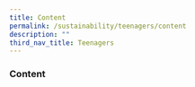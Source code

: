 ```yaml
---
title: Content
permalink: /sustainability/teenagers/content
description: ""
third_nav_title: Teenagers
---
```

### **Content**